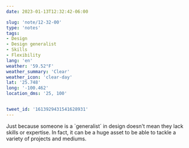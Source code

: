 ```yaml
---
date: 2023-01-13T12:32:42-06:00

slug: 'note/12-32-00'
type: 'notes'
tags:
- Design
- Design generalist
- Skills
- Flexibility
lang: 'en'
weather: '59.52°F'
weather_summary: 'Clear'
weather_icon: 'clear-day'
lat: '25.748'
long: '-100.462'
location_dms: '25, 100'


tweet_id: '1613929431541628931'
---
```

Just because someone is a `generalist´ in design doesn't mean they lack skills or expertise. In fact, it can be a huge asset to be able to tackle a variety of projects and mediums.